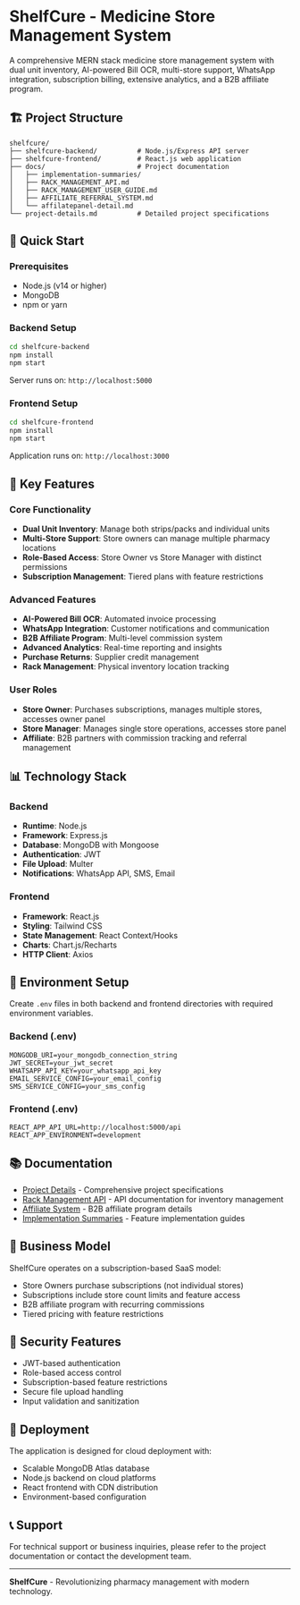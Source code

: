# ShelfCure - Medicine Store Management System

A comprehensive MERN stack medicine store management system with dual unit inventory, AI-powered Bill OCR, multi-store support, WhatsApp integration, subscription billing, extensive analytics, and a B2B affiliate program.

## 🏗️ Project Structure

```
shelfcure/
├── shelfcure-backend/          # Node.js/Express API server
├── shelfcure-frontend/         # React.js web application
├── docs/                       # Project documentation
│   ├── implementation-summaries/
│   ├── RACK_MANAGEMENT_API.md
│   ├── RACK_MANAGEMENT_USER_GUIDE.md
│   ├── AFFILIATE_REFERRAL_SYSTEM.md
│   └── affilatepanel-detail.md
└── project-details.md          # Detailed project specifications
```

## 🚀 Quick Start

### Prerequisites
- Node.js (v14 or higher)
- MongoDB
- npm or yarn

### Backend Setup
```bash
cd shelfcure-backend
npm install
npm start
```
Server runs on: `http://localhost:5000`

### Frontend Setup
```bash
cd shelfcure-frontend
npm install
npm start
```
Application runs on: `http://localhost:3000`

## 🎯 Key Features

### Core Functionality
- **Dual Unit Inventory**: Manage both strips/packs and individual units
- **Multi-Store Support**: Store owners can manage multiple pharmacy locations
- **Role-Based Access**: Store Owner vs Store Manager with distinct permissions
- **Subscription Management**: Tiered plans with feature restrictions

### Advanced Features
- **AI-Powered Bill OCR**: Automated invoice processing
- **WhatsApp Integration**: Customer notifications and communication
- **B2B Affiliate Program**: Multi-level commission system
- **Advanced Analytics**: Real-time reporting and insights
- **Purchase Returns**: Supplier credit management
- **Rack Management**: Physical inventory location tracking

### User Roles
- **Store Owner**: Purchases subscriptions, manages multiple stores, accesses owner panel
- **Store Manager**: Manages single store operations, accesses store panel
- **Affiliate**: B2B partners with commission tracking and referral management

## 📊 Technology Stack

### Backend
- **Runtime**: Node.js
- **Framework**: Express.js
- **Database**: MongoDB with Mongoose
- **Authentication**: JWT
- **File Upload**: Multer
- **Notifications**: WhatsApp API, SMS, Email

### Frontend
- **Framework**: React.js
- **Styling**: Tailwind CSS
- **State Management**: React Context/Hooks
- **Charts**: Chart.js/Recharts
- **HTTP Client**: Axios

## 🔧 Environment Setup

Create `.env` files in both backend and frontend directories with required environment variables.

### Backend (.env)
```
MONGODB_URI=your_mongodb_connection_string
JWT_SECRET=your_jwt_secret
WHATSAPP_API_KEY=your_whatsapp_api_key
EMAIL_SERVICE_CONFIG=your_email_config
SMS_SERVICE_CONFIG=your_sms_config
```

### Frontend (.env)
```
REACT_APP_API_URL=http://localhost:5000/api
REACT_APP_ENVIRONMENT=development
```

## 📚 Documentation

- [Project Details](./project-details.md) - Comprehensive project specifications
- [Rack Management API](./docs/RACK_MANAGEMENT_API.md) - API documentation for inventory management
- [Affiliate System](./docs/AFFILIATE_REFERRAL_SYSTEM.md) - B2B affiliate program details
- [Implementation Summaries](./docs/implementation-summaries/) - Feature implementation guides

## 🏪 Business Model

ShelfCure operates on a subscription-based SaaS model:
- Store Owners purchase subscriptions (not individual stores)
- Subscriptions include store count limits and feature access
- B2B affiliate program with recurring commissions
- Tiered pricing with feature restrictions

## 🔐 Security Features

- JWT-based authentication
- Role-based access control
- Subscription-based feature restrictions
- Secure file upload handling
- Input validation and sanitization

## 🚀 Deployment

The application is designed for cloud deployment with:
- Scalable MongoDB Atlas database
- Node.js backend on cloud platforms
- React frontend with CDN distribution
- Environment-based configuration

## 📞 Support

For technical support or business inquiries, please refer to the project documentation or contact the development team.

---

**ShelfCure** - Revolutionizing pharmacy management with modern technology.
